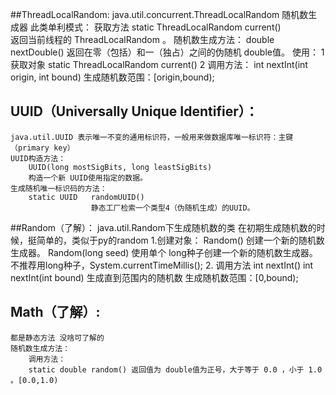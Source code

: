 ##ThreadLocalRandom:
     java.util.concurrent.ThreadLocalRandom 随机数生成器
     此类单利模式：
          获取方法 static ThreadLocalRandom	current()                                            
                            返回当前线程的 ThreadLocalRandom 。
     随机数生成方法：
          double	nextDouble()
          返回在零（包括）和一（独占）之间的伪随机 double值。
     使用：
        1获取对象
          static ThreadLocalRandom current()
        2 调用方法：
          int nextInt(int origin, int bound)  生成随机数范围：[origin,bound);    
## UUID（Universally Unique Identifier）：
    java.util.UUID 表示唯一不变的通用标识符，一般用来做数据库唯一标识符：主键（primary key）
    UUID构造方法：
        UUID(long mostSigBits, long leastSigBits)
        构造一个新 UUID使用指定的数据。
    生成随机唯一标识码的方法：
        static UUID	  randomUUID()
                      静态工厂检索一个类型4（伪随机生成）的UUID。    
##Random（了解）：
    java.util.Random下生成随机数的类
    在初期生成随机数的时候，挺简单的，类似于py的random
    1.创建对象：
    	Random() 创建一个新的随机数生成器。
    	Random(long seed) 使用单个 long种子创建一个新的随机数生成器。  	不推荐用long种子，System.currentTimeMillis();
    2. 调用方法
       int nextInt()
       int nextInt(int bound)  生成直到范围内的随机数	 生成随机数范围：[0,bound);                      
## Math（了解）:
    都是静态方法 没啥可了解的
    随机数生成方法：
        调用方法：
        static double random() 返回值为 double值为正号，大于等于 0.0 ，小于 1.0 。[0.0,1.0)                     